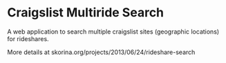 Craigslist Multiride Search
===========================

A web application to search multiple craigslist sites (geographic locations) for rideshares.

More details at skorina.org/projects/2013/06/24/rideshare-search
